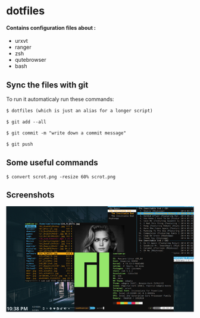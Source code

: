 # dotfiles
#### Contains configuration files about : 
- urxvt 
- ranger 
- zsh
- qutebrowser
- bash 

## Sync the files with git
To run it automaticaly run these commands:
```
$ dotfiles (which is just an alias for a longer script)
```
```
$ git add --all
```
```
$ git commit -m "write down a commit message"
```
```
$ git push
```

## Some useful commands
```
$ convert scrot.png -resize 60% scrot.png
```

## Screenshots
![screen1](screenshots/scrot.png)

